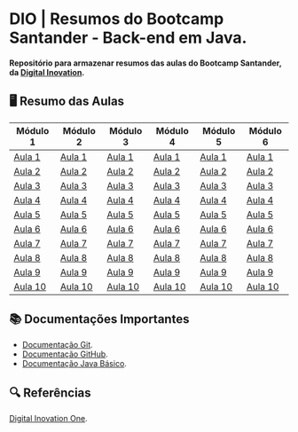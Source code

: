 
# DIO | Resumos do Bootcamp Santander - Back-end em Java.

#### Repositório para armazenar resumos das aulas do Bootcamp Santander, da [Digital Inovation](https://dio.me).

## 🖥️ Resumo das Aulas

| Módulo 1 | Módulo 2 | Módulo 3 | Módulo 4 | Módulo 5 | Módulo 6 | 
|----------|----------|----------|----------|----------|----------|
|[Aula 1]()|[Aula 1](https://github.com/damariscampos26/curso-dio/blob/main/Resumos/Modulo2/aula-01.md)|[Aula 1]()|[Aula 1]()|[Aula 1]()|[Aula 1]()|
|[Aula 2]()|[Aula 2](https://github.com/damariscampos26/curso-dio/blob/main/Resumos/Modulo2/aula-02.md)|[Aula 2]()|[Aula 2]()|[Aula 2]()|[Aula 2]()|
|[Aula 3]()|[Aula 3](https://github.com/damariscampos26/curso-dio/blob/main/Resumos/Modulo2/aula-03.md)|[Aula 3]()|[Aula 3]()|[Aula 3]()|[Aula 3]()|
|[Aula 4]()|[Aula 4]()|[Aula 4]()|[Aula 4]()|[Aula 4]()|[Aula 4]()|
|[Aula 5]()|[Aula 5]()|[Aula 5]()|[Aula 5]()|[Aula 5]()|[Aula 5]()|
|[Aula 6]()|[Aula 6]()|[Aula 6]()|[Aula 6]()|[Aula 6]()|[Aula 6]()|
|[Aula 7]()|[Aula 7]()|[Aula 7]()|[Aula 7]()|[Aula 7]()|[Aula 7]()|
|[Aula 8]()|[Aula 8]()|[Aula 8]()|[Aula 8]()|[Aula 8]()|[Aula 8]()|
|[Aula 9]()|[Aula 9]()|[Aula 9]()|[Aula 9]()|[Aula 9]()|[Aula 9]()|
|[Aula 10]()|[Aula 10]()|[Aula 10]()|[Aula 10]()|[Aula 10]()|[Aula 10]()|


## 📚 Documentações Importantes 
- [Documentação Git](https://git-scm.com/doc).
- [Documentação GitHub](https://docs.github.com).
- [Documentação Java Básico](https://glysns.gitbook.io/java-basico/sintaxe/documentacao).


## 🔍 Referências
[Digital Inovation One](https://dio.me).


